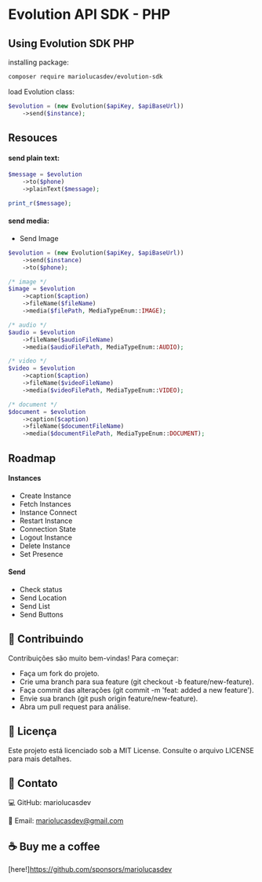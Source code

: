 # Evolution API SDK - PHP

## Using Evolution SDK PHP

installing package:

```bash
composer require mariolucasdev/evolution-sdk
```

load Evolution class:

```php
$evolution = (new Evolution($apiKey, $apiBaseUrl))
    ->send($instance);
```

## Resouces

#### send plain text:

```php
$message = $evolution
    ->to($phone)
    ->plainText($message);

print_r($message);
```

#### send media:

- Send Image

```php
$evolution = (new Evolution($apiKey, $apiBaseUrl))
    ->send($instance)
    ->to($phone);

/* image */
$image = $evolution
    ->caption($caption)
    ->fileName($fileName)
    ->media($filePath, MediaTypeEnum::IMAGE);

/* audio */
$audio = $evolution
    ->fileName($audioFileName)
    ->media($audioFilePath, MediaTypeEnum::AUDIO);

/* video */
$video = $evolution
    ->caption($caption)
    ->fileName($videoFileName)
    ->media($videoFilePath, MediaTypeEnum::VIDEO);

/* document */
$document = $evolution
    ->caption($caption)
    ->fileName($documentFileName)
    ->media($documentFilePath, MediaTypeEnum::DOCUMENT);
```

## Roadmap

#### Instances

- Create Instance
- Fetch Instances
- Instance Connect
- Restart Instance
- Connection State
- Logout Instance
- Delete Instance
- Set Presence

#### Send

- Check status
- Send Location
- Send List
- Send Buttons

## 🌟 Contribuindo

Contribuições são muito bem-vindas!
Para começar:

- Faça um fork do projeto.
- Crie uma branch para sua feature (git checkout -b feature/new-feature).
- Faça commit das alterações (git commit -m 'feat: added a new feature').
- Envie sua branch (git push origin feature/new-feature).
- Abra um pull request para análise.

## 📄 Licença

Este projeto está licenciado sob a MIT License. Consulte o arquivo LICENSE para mais detalhes.

## 🤝 Contato

💻 GitHub: mariolucasdev

📧 Email: mariolucasdev@gmail.com

## ☕ Buy me a coffee

[here!]<https://github.com/sponsors/mariolucasdev>
